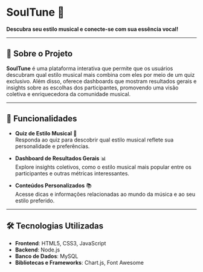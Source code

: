# SoulTune 🎵  
**Descubra seu estilo musical e conecte-se com sua essência vocal!**  

---

## 📖 Sobre o Projeto  

**SoulTune** é uma plataforma interativa que permite que os usuários descubram qual estilo musical mais combina com eles por meio de um quiz exclusivo. Além disso, oferece dashboards que mostram resultados gerais e insights sobre as escolhas dos participantes, promovendo uma visão coletiva e enriquecedora da comunidade musical.  

---

## 🚀 Funcionalidades  

- **Quiz de Estilo Musical** 🎤  
  Responda ao quiz para descobrir qual estilo musical reflete sua personalidade e preferências.  

- **Dashboard de Resultados Gerais** 📊  
  Explore insights coletivos, como o estilo musical mais popular entre os participantes e outras métricas interessantes.  

- **Conteúdos Personalizados** 📚  
  Acesse dicas e informações relacionadas ao mundo da música e ao seu estilo preferido.  

---

## 🛠️ Tecnologias Utilizadas  

- **Frontend**: HTML5, CSS3, JavaScript  
- **Backend**: Node.js  
- **Banco de Dados**: MySQL  
- **Bibliotecas e Frameworks**: Chart.js, Font Awesome  

